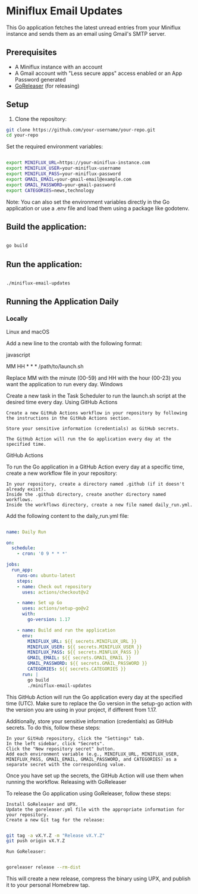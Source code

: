 # Miniflux Email Updates

This Go application fetches the latest unread entries from your Miniflux instance and sends them as an email using Gmail's SMTP server.

## Prerequisites

- A Miniflux instance with an account
- A Gmail account with "Less secure apps" access enabled or an App Password generated
- [GoReleaser](https://goreleaser.com/) (for releasing)

## Setup

1. Clone the repository:

```bash
git clone https://github.com/your-username/your-repo.git
cd your-repo
```

Set the required environment variables:

```bash

export MINIFLUX_URL=https://your-miniflux-instance.com
export MINIFLUX_USER=your-miniflux-username
export MINIFLUX_PASS=your-miniflux-password
export GMAIL_EMAIL=your-gmail-email@example.com
export GMAIL_PASSWORD=your-gmail-password
export CATEGORIES=news,technology
```
Note: You can also set the environment variables directly in the Go application or use a .env file and load them using a package like godotenv.

## Build the application:

```bash

go build
```
##  Run the application:

```bash

./miniflux-email-updates
```

## Running the Application Daily
### Locally
Linux and macOS

Add a new line to the crontab with the following format:

javascript

MM HH * * * /path/to/launch.sh

Replace MM with the minute (00-59) and HH with the hour (00-23) you want the application to run every day.
Windows

Create a new task in the Task Scheduler to run the launch.sh script at the desired time every day.
Using GitHub Actions

    Create a new GitHub Actions workflow in your repository by following the instructions in the GitHub Actions section.

    Store your sensitive information (credentials) as GitHub secrets.

    The GitHub Action will run the Go application every day at the specified time.

GitHub Actions

To run the Go application in a GitHub Action every day at a specific time, create a new workflow file in your repository:

    In your repository, create a directory named .github (if it doesn't already exist).
    Inside the .github directory, create another directory named workflows.
    Inside the workflows directory, create a new file named daily_run.yml.

Add the following content to the daily_run.yml file:

```yaml

name: Daily Run

on:
  schedule:
    - cron: '0 9 * * *'

jobs:
  run_app:
    runs-on: ubuntu-latest
    steps:
    - name: Check out repository
      uses: actions/checkout@v2

    - name: Set up Go
      uses: actions/setup-go@v2
      with:
        go-version: 1.17

    - name: Build and run the application
      env:
        MINIFLUX_URL: ${{ secrets.MINIFLUX_URL }}
        MINIFLUX_USER: ${{ secrets.MINIFLUX_USER }}
        MINIFLUX_PASS: ${{ secrets.MINFLUX_PASS }}
        GMAIL_EMAIL: ${{ secrets.GMAIL_EMAIL }}
        GMAIL_PASSWORD: ${{ secrets.GMAIL_PASSWORD }}
        CATEGORIES: ${{ secrets.CATEGORIES }}
      run: |
        go build
        ./miniflux-email-updates
```

This GitHub Action will run the Go application every day at the specified time (UTC). Make sure to replace the Go version in the setup-go action with the version you are using in your project, if different from 1.17.

Additionally, store your sensitive information (credentials) as GitHub secrets. To do this, follow these steps:

    In your GitHub repository, click the "Settings" tab.
    In the left sidebar, click "Secrets".
    Click the "New repository secret" button.
    Add each environment variable (e.g., MINIFLUX_URL, MINIFLUX_USER, MINIFLUX_PASS, GMAIL_EMAIL, GMAIL_PASSWORD, and CATEGORIES) as a separate secret with the corresponding value.

Once you have set up the secrets, the GitHub Action will use them when running the workflow.
Releasing with GoReleaser

To release the Go application using GoReleaser, follow these steps:

    Install GoReleaser and UPX.
    Update the goreleaser.yml file with the appropriate information for your repository.
    Create a new Git tag for the release:

```bash

git tag -a vX.Y.Z -m "Release vX.Y.Z"
git push origin vX.Y.Z
```
    Run GoReleaser:

```bash

goreleaser release --rm-dist
```
This will create a new release, compress the binary using UPX, and publish it to your personal Homebrew tap.
